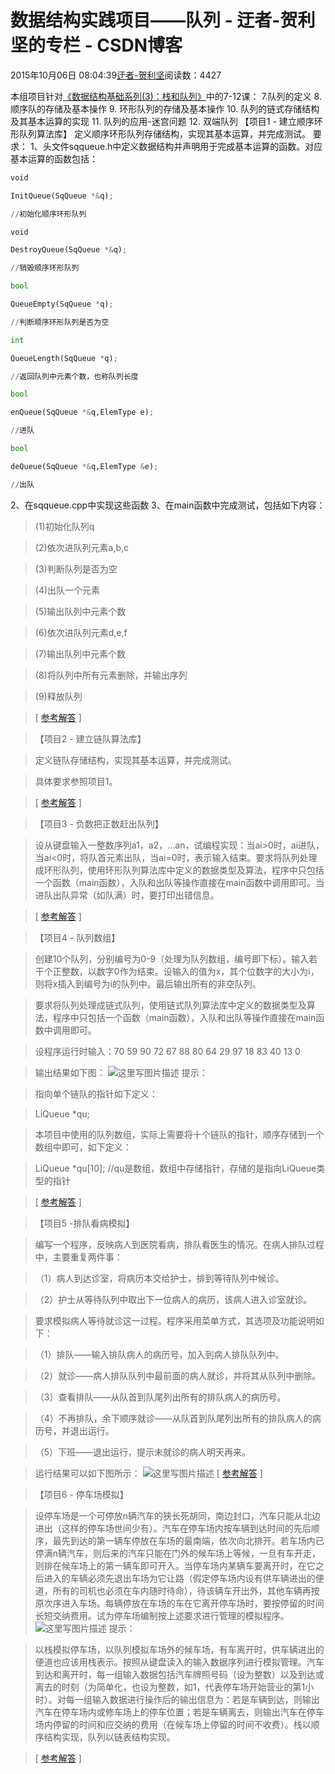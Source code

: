 
# 数据结构实践项目——队列 - 迂者-贺利坚的专栏 - CSDN博客

2015年10月06日 08:04:39[迂者-贺利坚](https://me.csdn.net/sxhelijian)阅读数：4427


本组项目针对[《数据结构基础系列(3)：栈和队列》](http://edu.csdn.net/course/detail/1405)中的7-12课：
7.队列的定义
8. 顺序队的存储及基本操作
9. 环形队列的存储及基本操作
10. 队列的链式存储结构及其基本运算的实现
11. 队列的应用-迷宫问题
12. 双端队列
【项目1 - 建立顺序环形队列算法库】
定义顺序环形队列存储结构，实现其基本运算，并完成测试。
要求：
1、头文件sqqueue.h中定义数据结构并声明用于完成基本运算的函数。对应基本运算的函数包括：
```python
void
```
```python
InitQueue(SqQueue *&q);
```
```python
//初始化顺序环形队列
```
```python
void
```
```python
DestroyQueue(SqQueue *&q);
```
```python
//销毁顺序环形队列
```
```python
bool
```
```python
QueueEmpty(SqQueue *q);
```
```python
//判断顺序环形队列是否为空
```
```python
int
```
```python
QueueLength(SqQueue *q);
```
```python
//返回队列中元素个数，也称队列长度
```
```python
bool
```
```python
enQueue(SqQueue *&q,ElemType e);
```
```python
//进队
```
```python
bool
```
```python
deQueue(SqQueue *&q,ElemType &e);
```
```python
//出队
```
2、在sqqueue.cpp中实现这些函数
3、在main函数中完成测试，包括如下内容：
> (1)初始化队列q

> (2)依次进队列元素a,b,c

> (3)判断队列是否为空

> (4)出队一个元素

> (5)输出队列中元素个数

> (6)依次进队列元素d,e,f

> (7)输出队列中元素个数

> (8)将队列中所有元素删除，并输出序列

> (9)释放队列

> [
> [参考解答](http://blog.csdn.net/sxhelijian/article/details/48464301)
> ]

> 【项目2 - 建立链队算法库】

> 定义链队存储结构，实现其基本运算，并完成测试。

> 具体要求参照项目1。

> [
> [参考解答](http://blog.csdn.net/sxhelijian/article/details/48464501)
> ]

> 【项目3 - 负数把正数赶出队列】

> 设从键盘输入一整数序列a1，a2，…an，试编程实现：当ai>0时，ai进队，当ai<0时，将队首元素出队，当ai=0时，表示输入结束。要求将队列处理成环形队列，使用环形队列算法库中定义的数据类型及算法，程序中只包括一个函数（main函数），入队和出队等操作直接在main函数中调用即可。当进队出队异常（如队满）时，要打印出错信息。

> [
> [参考解答](http://blog.csdn.net/sxhelijian/article/details/48918821)
> ]

> 【项目4 - 队列数组】

> 创建10个队列，分别编号为0-9（处理为队列数组，编号即下标）。输入若干个正整数，以数字0作为结束。设输入的值为x，其个位数字的大小为i，则将x插入到编号为i的队列中。最后输出所有的非空队列。

> 要求将队列处理成链式队列，使用链式队列算法库中定义的数据类型及算法，程序中只包括一个函数（main函数），入队和出队等操作直接在main函数中调用即可。

> 设程序运行时输入：70 59 90 72 67 88 80 64 29 97 18 83 40 13 0

> 输出结果如下图：
![这里写图片描述](https://img-blog.csdn.net/20151006071217963)
> 提示：

> 指向单个链队的指针如下定义：

> LiQueue *qu;

> 本项目中使用的队列数组，实际上需要将十个链队的指针，顺序存储到一个数组中即可，如下定义：

> LiQueue *qu[10];  //qu是数组，数组中存储指针，存储的是指向LiQueue类型的指针

> [
> [参考解答](http://blog.sciencenet.cn/blog-64000-1080606.html)
> ]

> 【项目5 -排队看病模拟】

> 编写一个程序，反映病人到医院看病，排队看医生的情况。在病人排队过程中，主要重复两件事：

> （1）病人到达诊室，将病历本交给护士，排到等待队列中候诊。

> （2）护士从等待队列中取出下一位病人的病历，该病人进入诊室就诊。

> 要求模拟病人等待就诊这一过程。程序采用菜单方式，其选项及功能说明如下：

> （1）排队——输入排队病人的病历号，加入到病人排队队列中。

> （2）就诊——病人排队队列中最前面的病人就诊，并将其从队列中删除。

> （3）查看排队——从队首到队尾列出所有的排队病人的病历号。

> （4）不再排队，余下顺序就诊——从队首到队尾列出所有的排队病人的病历号，并退出运行。

> （5）下班——退出运行，提示未就诊的病人明天再来。

> 运行结果可以如下图所示：
![这里写图片描述](https://img-blog.csdn.net/20151005204412854)
> [
> [参考解答](http://blog.csdn.net/sxhelijian/article/details/48917787)
> ]

> 【项目6 - 停车场模拟】

> 设停车场是一个可停放n辆汽车的狭长死胡同，南边封口，汽车只能从北边进出（这样的停车场世间少有）。汽车在停车场内按车辆到达时间的先后顺序，最先到达的第一辆车停放在车场的最南端，依次向北排开。若车场内已停满n辆汽车，则后来的汽车只能在门外的候车场上等候，一旦有车开走，则排在候车场上的第一辆车即可开入。当停车场内某辆车要离开时，在它之后进入的车辆必须先退出车场为它让路（假定停车场内设有供车辆进出的便道，所有的司机也必须在车内随时待命），待该辆车开出外，其他车辆再按原次序进入车场。每辆停放在车场的车在它离开停车场时，要按停留的时间长短交纳费用。试为停车场编制按上述要求进行管理的模拟程序。
![这里写图片描述](https://img-blog.csdn.net/20151005220250359)
> 提示：

> 以栈模拟停车场，以队列模拟车场外的候车场，有车离开时，供车辆进出的便道也应该用栈表示。按照从键盘读入的输入数据序列进行模拟管理。汽车到达和离开时，每一组输入数据包括汽车牌照号码（设为整数）以及到达或离去的时刻（为简单化，也设为整数，如1，代表停车场开始营业的第1小时）。对每一组输入数据进行操作后的输出信息为：若是车辆到达，则输出汽车在停车场内或修车场上的停车位置；若是车辆离去，则输出汽车在停车场内停留的时间和应交纳的费用（在候车场上停留的时间不收费）。栈以顺序结构实现，队列以链表结构实现。

> [
> [参考解答](http://blog.csdn.net/sxhelijian/article/details/48918621)
> ]


